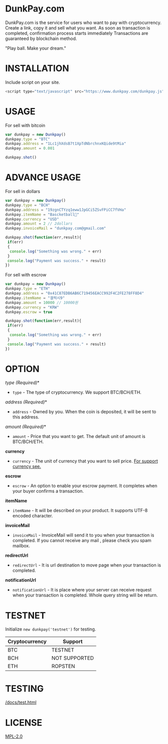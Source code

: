 # DunkPay.com

DunkPay.com is the service for users who want to pay with cryptocurrency.
Create a link, copy it and sell what you want.
As soon as transaction is completed, confirmation process starts immediately
Transactions are guaranteed by blockchain method.

"Play ball. Make your dream."

# INSTALLATION
Include script on your site.

```javascript
<script type="text/javascript" src="https://www.dunkpay.com/dunkpay.js"></script>
```

# USAGE

For sell ​​with bitcoin

```javascript
var dunkpay = new Dunkpay()
dunkpay.type = "BTC"
dunkpay.address = "1Lc1jhXdsB7t1XpTdNbrchnxKQide9tMia"
dunkpay.amount = 0.001 

dunkpay.shot()
```

# ADVANCE USAGE

For sell ​​in dollars

```javascript
var dunkpay = new Dunkpay()
dunkpay.type = "BCH"
dunkpay.address = "19zgnCTYzq1eww1JpGCi5ZSvFPiCC7fVHa"
dunkpay.itemName = "Bascketball🏀"
dunkpay.currency = "USD" 
dunkpay.amount = 2 // 2dollars
dunkpay.invoiceMail = "dunkpay.com@gmail.com"

dunkpay.shot(function(err,result){
 if(err)
 {
  console.log("Something was wrong." + err)
 } 
 console.log("Payment was success." + result)		
})
```

For sell with escrow

```javascript
var dunkpay = new Dunkpay()
dunkpay.type = "ETH"
dunkpay.address = "0x41C87EDB6AB6C719456EACC992F4C2FE278FF8D4"
dunkpay.itemName = "겔럭시9"
dunkpay.amount = 10000 // 10000원  
dunkpay.currency = "KRW" 
dunkpay.escrow = true

dunkpay.shot(function(err,result){
 if(err)
 {
  console.log("Something was wrong." + err)
 } 
 console.log("Payment was success." + result)			
})
```

# OPTION

**type (Required*)**
- `type` - The type of cryptocurrency. We support BTC/BCH/ETH. 

**address (Required*)**
- `address` - Owned by you. When the coin is deposited, it will be sent to this address. 

**amount (Required*)**
- `amount` - Price that you want to get. The default unit of amount is BTC/BCH/ETH. 

**currency**
- `currency` - The unit of currency that you want to sell price. [For support currency see.](https://blockchain.info/api/exchange_rates_api)

**escrow**
- `escrow` - An option to enable your escrow payment. It completes when your buyer confirms a transaction. 

**itemName**
- `itemName` - It will be described on your product. It supports UTF-8 encoded character.

**invoiceMail**
- `invoiceMail` - InvoiceMail will send it to you when your transaction is completed. If you cannot receive any mail , please check you spam mailbox. 

**redirectUrl**
- `redirectUrl` - It is url destination to move page when your transaction is completed. 

**notificationUrl**
- `notificationUrl` - It is place where your server can receive request when your transaction is completed. Whole query string will be return. 

# TESTNET
Initialize `new dunkpay('testnet')` for testing.

Cryptocurrency | Support 
------------ | -------------
BTC | TESTNET
BCH | NOT SUPPORTED
ETH | ROPSTEN

# TESTING
 [/docs/test.html](https://htmlpreview.github.io/?https://raw.githubusercontent.com/Dayyoung/dunkblog/master/docs/test.html)

# LICENSE
[MPL-2.0](https://www.mozilla.org/MPL/2.0/)
